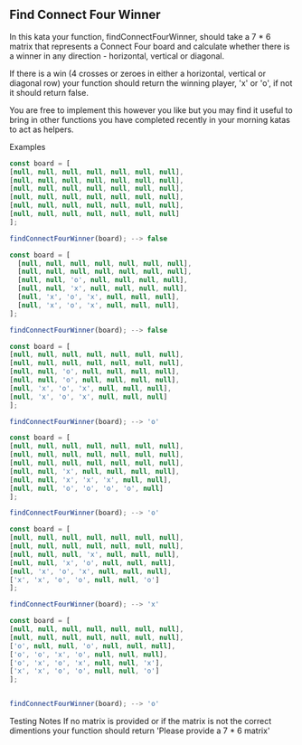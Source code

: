 ## Find Connect Four Winner

In this kata your function, findConnectFourWinner, should take a 7 \* 6 matrix that represents a Connect Four board and calculate whether there is a winner in any direction - horizontal, vertical or diagonal.

If there is a win (4 crosses or zeroes in either a horizontal, vertical or diagonal row) your function should return the winning player, 'x' or 'o', if not it should return false.

You are free to implement this however you like but you may find it useful to bring in other functions you have completed recently in your morning katas to act as helpers.

Examples

```javascript
const board = [
[null, null, null, null, null, null, null],
[null, null, null, null, null, null, null],
[null, null, null, null, null, null, null],
[null, null, null, null, null, null, null],
[null, null, null, null, null, null, null],
[null, null, null, null, null, null, null]
];

findConnectFourWinner(board); --> false
```

```javascript
const board = [
  [null, null, null, null, null, null, null],
  [null, null, null, null, null, null, null],
  [null, null, 'o', null, null, null, null],
  [null, null, 'x', null, null, null, null],
  [null, 'x', 'o', 'x', null, null, null],
  [null, 'x', 'o', 'x', null, null, null],
];

findConnectFourWinner(board); --> false
```

```javascript
const board = [
[null, null, null, null, null, null, null],
[null, null, null, null, null, null, null],
[null, null, 'o', null, null, null, null],
[null, null, 'o', null, null, null, null],
[null, 'x', 'o', 'x', null, null, null],
[null, 'x', 'o', 'x', null, null, null]
];

findConnectFourWinner(board); --> 'o'
```

```javascript
const board = [
[null, null, null, null, null, null, null],
[null, null, null, null, null, null, null],
[null, null, null, null, null, null, null],
[null, null, 'x', null, null, null, null],
[null, null, 'x', 'x', 'x', null, null],
[null, null, 'o', 'o', 'o', 'o', null]
];

findConnectFourWinner(board); --> 'o'
```

```javascript
const board = [
[null, null, null, null, null, null, null],
[null, null, null, null, null, null, null],
[null, null, null, 'x', null, null, null],
[null, null, 'x', 'o', null, null, null],
[null, 'x', 'o', 'x', null, null, null],
['x', 'x', 'o', 'o', null, null, 'o']
];

findConnectFourWinner(board); --> 'x'
```

```javascript
const board = [
[null, null, null, null, null, null, null],
[null, null, null, null, null, null, null],
['o', null, null, 'o', null, null, null],
['o', 'o', 'x', 'o', null, null, null],
['o', 'x', 'o', 'x', null, null, 'x'],
['x', 'x', 'o', 'o', null, null, 'o']
];


findConnectFourWinner(board); --> 'o'
```

Testing Notes
If no matrix is provided or if the matrix is not the correct dimentions your function should return 'Please provide a 7 \* 6 matrix'
